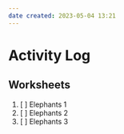 ```yaml
---
date created: 2023-05-04 13:21
---
```


# Activity Log

## Worksheets

1. [ ] Elephants 1
2. [ ] Elephants 2
3. [ ] Elephants 3

